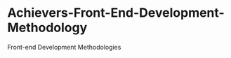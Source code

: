 Achievers-Front-End-Development-Methodology
===========================================

Front-end Development Methodologies